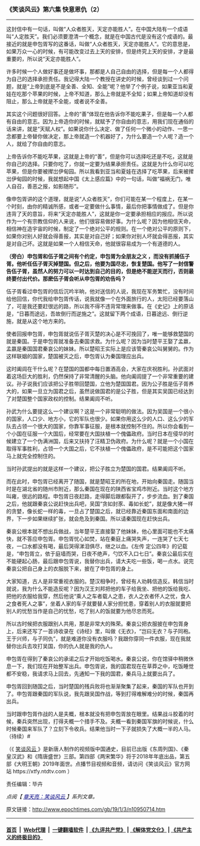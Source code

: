 ### 《笑谈风云》第六集 快意恩仇（2）
------------------------

<p>
 这封信中有一句话，叫做“人众者胜天，天定亦能胜人”。在中国大陆有一个成语叫“人定胜天”。我们必须要澄清一个概念，就是在中国古代是没有这个成语的。最接近的就是申包胥写的这番话，叫做“人众者胜天，天定亦能胜人”。它的意思是，如果万众一心的时候，有可能改变过去上天的安排，但是终究上天的安排，才是最重要的，所以说“天定亦能胜人”。
</p>
<p>
 许多时候一个人做好事还是做坏事，那都是人自己自由的选择，但是每一个人都得为自己的选择承担责任。我记得大陆一个教授在讲史的时候，曾经谈到过一个问题，就是“上帝到底是不是全善、全知、全能”呢？他举了个例子说，如果亚当和夏娃在吃那个苹果的时候，上帝不知道，那么上帝就是不全知；如果上帝知道却没有阻止，那么上帝就是不全能，或者说不全善。
</p>
<p>
 其实这个问题很好回答。上帝的“善”体现在他告诉你不能吃果子，但是每一个人都有自由的意志。因为上帝造你的时候，就赋予了你自由的意志，用我们现在通俗的话来讲，就是“天赋人权”。如果说你什么决定、做了任何一个微小的动作、一思一念都要上帝替你做决定，那上帝就造一个机器好了，为什么要造一个人呢？造一个人，就给了你自由的意志。
</p>
<p>
 上帝告诉你不能吃苹果，这就是上帝的“善”，但是你可以选择吃还是不吃，这就是你自己的选择。只要你吃了，你就一定要为结果承担责任。这就是为什么你可以吃苹果，但是你要被撵岀伊甸园。所以我看到亚当和夏娃在选择了吃苹果，后来被撵岀伊甸园的时候，我就想起中国《太上感应篇》中的一句话，叫做“福祸无门，唯人自召，善恶之报，如影随形”。
</p>
<p>
 像申包胥讲的这个道理，就是说“人众者胜天”，你们可能在某一个程度上，在某一个时刻，由你的精诚所感，或者一定要做什么事情，最后你把事情做成了。但是你违背了天的意旨，将来“天定亦能胜人”，这就是你一定要承担相应的报应。所以说作为一个有宗教信仰的人来说，他们很容易做好事。为什么呢？因为他相信天命，相信神在造宇宙的时候，制定了一个绝对公平的规则。在一个绝对公平的原则下，如果你对别人好就会得善报，其实是对自己好；如果你对别人坏就会得恶报，其实是对自己坏。这就是如果一个人相信天命，他就很容易成为一个有道德的人。
</p>
<p>
 <strong>
  （旁白）申包胥和伍子胥之间有个约定，申包胥为全朋友之义
 </strong>
 <strong>
  ，而没有抓捕伍子胥。他听任伍子胥灭掉楚国。但之后，他要为国尽忠，恢复楚国。他写了一封信警告伍子胥，虽然人的努力可以一时达到自己的目的，但是绝不能逆天而行，否则最终要付出代价。那麽伍子胥会听从申包胥的劝告吗？
 </strong>
</p>
<p>
 伍子胥看过申包胥的信后沉吟半晌，他对送信的人说，我现在军务繁忙，没有时间给他回信，你代我给申包胥传话，说我就像一个在外面旅行的人，太阳已经要落山了，可是我还要赶很远的路，所以我不得不违背常理来做事。在《史记》上的原话是，“日暮而途远，吾故倒行而逆施之”。这就留下两个成语，日暮途远、倒行逆施，就是从这个地方来的。
</p>
<p>
 使者回报申包胥，申包胥就说伍子胥灭楚的决心是不可挽回了，唯一能够救楚国的就是秦国。于是申包胥就准备去秦国求救。为什么呢？因为当时楚平王娶了孟嬴，孟嬴是秦国国君秦哀公的妹妹。所以楚昭王实际上是应该管秦哀公叫舅舅的。作为这样联姻的国家，楚国被灭之后，申包胥认为秦国理应出兵。
</p>
<p>
 这时阖闾在干什么呢？在楚国的国都中每日置酒高会，大家在庆祝胜利。孙武面对着这场巨大的胜利，仍然保持了非常清醒的头脑。他向阖闾提了一个非常重要的建议。孙子说我们应该把公子胜带回楚国，立他为楚国国君。因为公子胜是伍子胥养大的，如果一旦立为国君之后，虽然说做国君的是公子胜，但是其实吴国已经达到了对楚国整个国家政权的控制。结果阖闾不听。
</p>
<p>
 孙武为什么要提这么一个建议啊？这是一个非常聪明的做法。因为吴国是一个很小的国家，人口少、地方小，它的军队也很少。如果你用这么少的人口、这么少的军队去占领一个很大的国家，你靠军事征服，是根本就控制不住的。所以你会看到一个小国在征服一个大国后，经常要在大国扶植一个傀儡政府。当时日本在侵华的时候建立了一个伪满洲国，后来又扶持了汪精卫伪政府。为什么呢？就是一个小国在取得军事胜利，占领一个大国之后，它不扶植一个傀儡政府，是不可能把这个国家马上就完全控制住的。
</p>
<p>
 当时孙武提出的就是这样一个建议，把公子胜立为楚国的国君。结果阖闾不听。
</p>
<p>
 而在此时，申包胥已经离开了随国，就是楚昭王的所在地，开始向秦国走。随国当时是在湖北省的随州市附近，那么秦国在现在的陕西省宝鸡市附近。当时这个地方叫雍，很远的路程。申包胥日夜赶路，走得脚后跟都裂开了，步步流血。到了秦国之后，他就跟秦哀公说赶快出兵吧，吴国“贪如封豕、毒如长蛇”，就是像大猪一样的贪婪，像长蛇一样的毒，一旦占了楚国之后，就已经靠近秦国东面和南面的边界，下一步如果继续扩张，就会危及到秦国。所以请秦国现在赶快出兵。
</p>
<p>
 秦哀公根本就不想出兵做战，当年楚平王直接娶了他妹妹，他心里面可能也不太痛快，就不答应申包胥。申包胥忧心如焚，站在秦庭上痛哭失声，一连哭了七天七夜，一口水都没有喝，最后哭得涕泪俱尽，继之以血。《左传 定公四年》的记载是，“申包胥立，依于庭墙而哭，日夜不绝声，勺饮不入口七日”。秦哀公最后实在不能硬起心肠，最后跟申包胥说，我替你出兵，请大夫吃一些饭，喝一点水。说完秦哀公把自己身上的衣服脱下来，披在了申包胥的身上。
</p>
<p>
 大家知道，古人是非常重视衣服的。楚汉相争时，曾经有人劝韩信造反。韩信当时就说，我为什么不能造反呢？因为汉王刘邦把他的车子给我坐、把他的饭给我吃、把他的衣服给我穿，然后他说“乘人之车者载人之患，衣人之衣者怀人之忧，食人之食者死人之事”，坐着人家的车子就要替人家分担忧患，穿着别人的衣服就要把别人的忧愁当作是自己的忧愁，吃了别人的饭就要为他尽忠而死。
</p>
<p>
 所以古时候把衣服跟别人共用，那是非常大的殊荣。秦哀公把衣服披在申包胥身上，后来还写了一首诗收录在《诗经》里，叫做《无衣》，“岂曰无衣？与子同袍。王于兴师，与子同仇”，就是难道你没有衣服吗？我跟你穿同一件衣服，现在我就替你出兵去攻打吴国，你的仇人就是我的仇人。
</p>
<p>
 申包胥在得到了秦哀公的承诺之后才开始吃饭喝水。秦哀公说，你在馆驿中稍微休息一下，我们现在开始整军出兵。申包胥说，我的国君现在在草莽之中，吃饭睡觉都不安稳，我请求马上回去，先通知一下我的国君，秦兵马上就要出兵了。
</p>
<p>
 申包胥回到随国之后，当时楚国的残兵败将也渐渐聚集了起来，秦国的军队也开到了。申包胥跟秦国的军队说，我先跟吴国作战，等到打得难解难分的时候，秦国再出兵。
</p>
<p>
 当时跟申包胥作战的人是夫概，根本就没有把申包胥放在眼里。结果战斗胶着的时候，秦兵突然出现，打得夫概一个措手不及。夫概一看到秦国军旗的时候说，什么时候秦国来军队了？立刻下令收兵。结果他当时一下子就损失了大概一半的人马。（待续）#
</p>
<p>
 （《
 <a href="http://www.epochtimes.com/gb/tag/%E7%AC%91%E8%B0%88%E9%A3%8E%E4%BA%91.html">
  笑谈风云
 </a>
 》是新唐人制作的视频版中国通史，目前已出版《东周列国》、《秦皇汉武》和《隋唐盛世》三部。第四部《两宋繁华》将于2018年年底出品，第五部《大明王朝》2019年面世。点播节目视频和音频，请访问《笑谈风云》官方网站 https://xtfy.ntdtv.com ）
</p>
<p>
 责任编辑：毕卉
</p>
<p>
 <em>
  点阅【
  <span style="color: #000080;">
   <a href="http://www.epochtimes.com/gb/tag/%E7%AB%A0%E5%A4%A9%E4%BA%AE%EF%BC%9A%E7%AC%91%E8%AB%87%E9%A2%A8%E9%9B%B2.html" style="color: #000080;">
    章天亮：笑谈风云
   </a>
  </span>
  】系列文章。
 </em>
</p>

原文链接：http://www.epochtimes.com/gb/19/1/3/n10950714.htm


------------------------
#### [首页](https://github.com/gfw-breaker/banned-news/blob/master/README.md) &nbsp;|&nbsp; [Web代理](https://github.com/labour-camp/helloworld) &nbsp;|&nbsp; [一键翻墙软件](https://github.com/gfw-breaker/nogfw/blob/master/README.md) &nbsp;| [《九评共产党》](https://github.com/gfw-breaker/9ping.md/blob/master/README.md#九评之一评共产党是什么) | [《解体党文化》](https://github.com/gfw-breaker/jtdwh.md/blob/master/README.md) | [《共产主义的终极目的》](https://github.com/gfw-breaker/gczydzjmd.md/blob/master/README.md)

